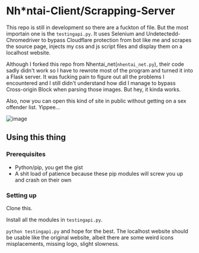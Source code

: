 # Nh*ntai-Client/Scrapping-Server

This repo is still in development so there are a fuckton of file.
But the most importain one is the `testingapi.py`. It uses Selenium and Undetectedd-Chromedriver to bypass Cloudflare protection from bot like me and scrapes the source page, injects my css and js script files and display them on a localhost website.

Although I forked this repo from Nhentai_net(`nhentai_net.py`), their code sadly didn't work so I have to rewrote most of the program and turned it into a Flask server. It was fucking pain to figure out all the problems I encountered and I still didn't understand how did I manage to bypass Cross-origin Block when parsing those images. But hey, it kinda works.

Also, now you can open this kind of site in public without getting on a sex offender list. Yippee...

![image](https://user-images.githubusercontent.com/84757707/189525518-9cd48fd0-6f4a-489b-99fc-0d7dc4c844aa.png)

## Using this thing
### Prerequisites
- Python/pip, you get the gist
- A shit load of patience because these pip modules will screw you up and crash on their own

### Setting up

Clone this.

Install all the modules in `testingapi.py`.

`python testingapi.py` and hope for the best. The localhost website should be usable like the original website, albeit there are some weird icons misplacements, missing logo, slight slowness.

